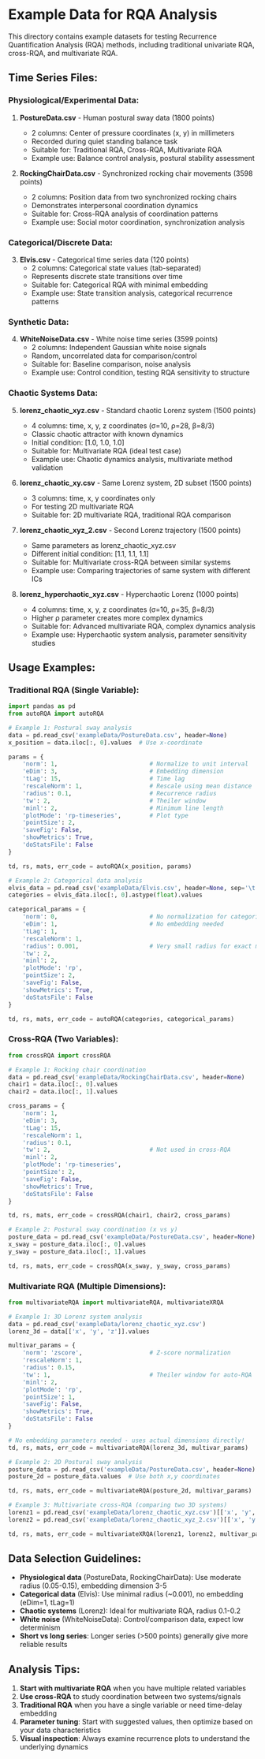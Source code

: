 # Example Data for RQA Analysis

This directory contains example datasets for testing Recurrence Quantification Analysis (RQA) methods, including traditional univariate RQA, cross-RQA, and multivariate RQA.

## Time Series Files:

### Physiological/Experimental Data:

1. **PostureData.csv** - Human postural sway data (1800 points)
   - 2 columns: Center of pressure coordinates (x, y) in millimeters
   - Recorded during quiet standing balance task
   - Suitable for: Traditional RQA, Cross-RQA, Multivariate RQA
   - Example use: Balance control analysis, postural stability assessment

2. **RockingChairData.csv** - Synchronized rocking chair movements (3598 points)
   - 2 columns: Position data from two synchronized rocking chairs
   - Demonstrates interpersonal coordination dynamics
   - Suitable for: Cross-RQA analysis of coordination patterns
   - Example use: Social motor coordination, synchronization analysis

### Categorical/Discrete Data:

3. **Elvis.csv** - Categorical time series data (120 points)
   - 2 columns: Categorical state values (tab-separated)
   - Represents discrete state transitions over time
   - Suitable for: Categorical RQA with minimal embedding
   - Example use: State transition analysis, categorical recurrence patterns

### Synthetic Data:

4. **WhiteNoiseData.csv** - White noise time series (3599 points)
   - 2 columns: Independent Gaussian white noise signals
   - Random, uncorrelated data for comparison/control
   - Suitable for: Baseline comparison, noise analysis
   - Example use: Control condition, testing RQA sensitivity to structure

### Chaotic Systems Data:

5. **lorenz_chaotic_xyz.csv** - Standard chaotic Lorenz system (1500 points)
   - 4 columns: time, x, y, z coordinates (σ=10, ρ=28, β=8/3)
   - Classic chaotic attractor with known dynamics
   - Initial condition: [1.0, 1.0, 1.0]
   - Suitable for: Multivariate RQA (ideal test case)
   - Example use: Chaotic dynamics analysis, multivariate method validation

6. **lorenz_chaotic_xy.csv** - Same Lorenz system, 2D subset (1500 points)
   - 3 columns: time, x, y coordinates only
   - For testing 2D multivariate RQA
   - Suitable for: 2D multivariate RQA, traditional RQA comparison

7. **lorenz_chaotic_xyz_2.csv** - Second Lorenz trajectory (1500 points)
   - Same parameters as lorenz_chaotic_xyz.csv
   - Different initial condition: [1.1, 1.1, 1.1]
   - Suitable for: Multivariate cross-RQA between similar systems
   - Example use: Comparing trajectories of same system with different ICs

8. **lorenz_hyperchaotic_xyz.csv** - Hyperchaotic Lorenz (1000 points)
   - 4 columns: time, x, y, z coordinates (σ=10, ρ=35, β=8/3)
   - Higher ρ parameter creates more complex dynamics
   - Suitable for: Advanced multivariate RQA, complex dynamics analysis
   - Example use: Hyperchaotic system analysis, parameter sensitivity studies

## Usage Examples:

### Traditional RQA (Single Variable):
```python
import pandas as pd
from autoRQA import autoRQA

# Example 1: Postural sway analysis
data = pd.read_csv('exampleData/PostureData.csv', header=None)
x_position = data.iloc[:, 0].values  # Use x-coordinate

params = {
    'norm': 1,                          # Normalize to unit interval
    'eDim': 3,                          # Embedding dimension
    'tLag': 15,                         # Time lag
    'rescaleNorm': 1,                   # Rescale using mean distance
    'radius': 0.1,                      # Recurrence radius
    'tw': 2,                            # Theiler window
    'minl': 2,                          # Minimum line length
    'plotMode': 'rp-timeseries',        # Plot type
    'pointSize': 2,
    'saveFig': False,
    'showMetrics': True,
    'doStatsFile': False
}

td, rs, mats, err_code = autoRQA(x_position, params)

# Example 2: Categorical data analysis
elvis_data = pd.read_csv('exampleData/Elvis.csv', header=None, sep='\t')
categories = elvis_data.iloc[:, 0].astype(float).values

categorical_params = {
    'norm': 0,                          # No normalization for categorical
    'eDim': 1,                          # No embedding needed
    'tLag': 1,
    'rescaleNorm': 1,
    'radius': 0.001,                    # Very small radius for exact matches
    'tw': 2,
    'minl': 2,
    'plotMode': 'rp',
    'pointSize': 2,
    'saveFig': False,
    'showMetrics': True,
    'doStatsFile': False
}

td, rs, mats, err_code = autoRQA(categories, categorical_params)
```

### Cross-RQA (Two Variables):
```python
from crossRQA import crossRQA

# Example 1: Rocking chair coordination
data = pd.read_csv('exampleData/RockingChairData.csv', header=None)
chair1 = data.iloc[:, 0].values
chair2 = data.iloc[:, 1].values

cross_params = {
    'norm': 1,
    'eDim': 3,
    'tLag': 15,
    'rescaleNorm': 1,
    'radius': 0.1,
    'tw': 2,                            # Not used in cross-RQA
    'minl': 2,
    'plotMode': 'rp-timeseries',
    'pointSize': 2,
    'saveFig': False,
    'showMetrics': True,
    'doStatsFile': False
}

td, rs, mats, err_code = crossRQA(chair1, chair2, cross_params)

# Example 2: Postural sway coordination (x vs y)
posture_data = pd.read_csv('exampleData/PostureData.csv', header=None)
x_sway = posture_data.iloc[:, 0].values
y_sway = posture_data.iloc[:, 1].values

td, rs, mats, err_code = crossRQA(x_sway, y_sway, cross_params)
```

### Multivariate RQA (Multiple Dimensions):
```python
from multivariateRQA import multivariateRQA, multivariateXRQA

# Example 1: 3D Lorenz system analysis
data = pd.read_csv('exampleData/lorenz_chaotic_xyz.csv')
lorenz_3d = data[['x', 'y', 'z']].values

multivar_params = {
    'norm': 'zscore',                   # Z-score normalization
    'rescaleNorm': 1,
    'radius': 0.15,
    'tw': 1,                            # Theiler window for auto-RQA
    'minl': 2,
    'plotMode': 'rp',
    'pointSize': 1,
    'saveFig': False,
    'showMetrics': True,
    'doStatsFile': False
}

# No embedding parameters needed - uses actual dimensions directly!
td, rs, mats, err_code = multivariateRQA(lorenz_3d, multivar_params)

# Example 2: 2D Postural sway analysis
posture_data = pd.read_csv('exampleData/PostureData.csv', header=None)
posture_2d = posture_data.values  # Use both x,y coordinates

td, rs, mats, err_code = multivariateRQA(posture_2d, multivar_params)

# Example 3: Multivariate cross-RQA (comparing two 3D systems)
lorenz1 = pd.read_csv('exampleData/lorenz_chaotic_xyz.csv')[['x', 'y', 'z']].values
lorenz2 = pd.read_csv('exampleData/lorenz_chaotic_xyz_2.csv')[['x', 'y', 'z']].values

td, rs, mats, err_code = multivariateXRQA(lorenz1, lorenz2, multivar_params)
```

## Data Selection Guidelines:

- **Physiological data** (PostureData, RockingChairData): Use moderate radius (0.05-0.15), embedding dimension 3-5
- **Categorical data** (Elvis): Use minimal radius (~0.001), no embedding (eDim=1, tLag=1)
- **Chaotic systems** (Lorenz): Ideal for multivariate RQA, radius 0.1-0.2
- **White noise** (WhiteNoiseData): Control/comparison data, expect low determinism
- **Short vs long series**: Longer series (>500 points) generally give more reliable results

## Analysis Tips:

1. **Start with multivariate RQA** when you have multiple related variables
2. **Use cross-RQA** to study coordination between two systems/signals  
3. **Traditional RQA** when you have a single variable or need time-delay embedding
4. **Parameter tuning**: Start with suggested values, then optimize based on your data characteristics
5. **Visual inspection**: Always examine recurrence plots to understand the underlying dynamics
